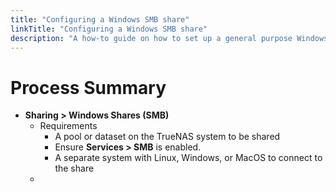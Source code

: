 ```yaml
---
title: "Configuring a Windows SMB share"
linkTitle: "Configuring a Windows SMB share"
description: "A how-to guide on how to set up a general purpose Windows SMB share for TrueNAS"
---
```


# Process Summary

* **Sharing > Windows Shares (SMB)**
  * Requirements
    * A pool or dataset on the TrueNAS system to be shared
    * Ensure **Services > SMB** is enabled.
    * A separate system with Linux, Windows, or MacOS to connect to the share
  * 